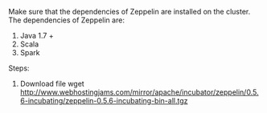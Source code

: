 Make sure that the dependencies of Zeppelin are installed on the cluster.
The dependencies of Zeppelin are:
1. Java 1.7 +
2. Scala
3. Spark

Steps:
1. Download file
wget http://www.webhostingjams.com/mirror/apache/incubator/zeppelin/0.5.6-incubating/zeppelin-0.5.6-incubating-bin-all.tgz
